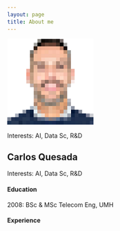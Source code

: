 ```yaml
---
layout: page
title: About me
---
```


![](/img/me.png)

Interests: AI, Data Sc, R&D

## Carlos Quesada
Interests: AI, Data Sc, R&D

#### Education
2008: BSc & MSc Telecom Eng, UMH

#### Experience

